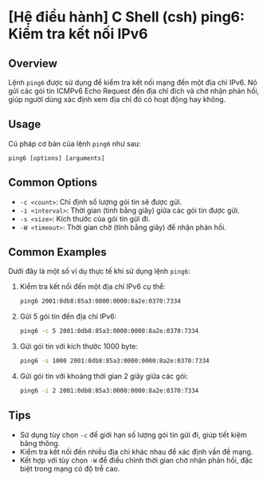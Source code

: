 # [Hệ điều hành] C Shell (csh) ping6: Kiểm tra kết nối IPv6

## Overview
Lệnh `ping6` được sử dụng để kiểm tra kết nối mạng đến một địa chỉ IPv6. Nó gửi các gói tin ICMPv6 Echo Request đến địa chỉ đích và chờ nhận phản hồi, giúp người dùng xác định xem địa chỉ đó có hoạt động hay không.

## Usage
Cú pháp cơ bản của lệnh `ping6` như sau:
```
ping6 [options] [arguments]
```

## Common Options
- `-c <count>`: Chỉ định số lượng gói tin sẽ được gửi.
- `-i <interval>`: Thời gian (tính bằng giây) giữa các gói tin được gửi.
- `-s <size>`: Kích thước của gói tin gửi đi.
- `-W <timeout>`: Thời gian chờ (tính bằng giây) để nhận phản hồi.

## Common Examples
Dưới đây là một số ví dụ thực tế khi sử dụng lệnh `ping6`:

1. Kiểm tra kết nối đến một địa chỉ IPv6 cụ thể:
   ```bash
   ping6 2001:0db8:85a3:0000:0000:8a2e:0370:7334
   ```

2. Gửi 5 gói tin đến địa chỉ IPv6:
   ```bash
   ping6 -c 5 2001:0db8:85a3:0000:0000:8a2e:0370:7334
   ```

3. Gửi gói tin với kích thước 1000 byte:
   ```bash
   ping6 -s 1000 2001:0db8:85a3:0000:0000:8a2e:0370:7334
   ```

4. Gửi gói tin với khoảng thời gian 2 giây giữa các gói:
   ```bash
   ping6 -i 2 2001:0db8:85a3:0000:0000:8a2e:0370:7334
   ```

## Tips
- Sử dụng tùy chọn `-c` để giới hạn số lượng gói tin gửi đi, giúp tiết kiệm băng thông.
- Kiểm tra kết nối đến nhiều địa chỉ khác nhau để xác định vấn đề mạng.
- Kết hợp với tùy chọn `-W` để điều chỉnh thời gian chờ nhận phản hồi, đặc biệt trong mạng có độ trễ cao.